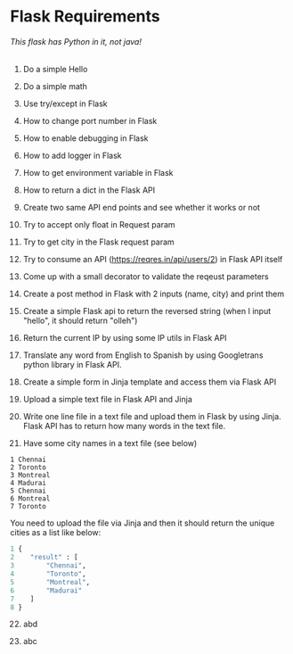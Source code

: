 
# Flask Requirements
###### This flask has Python in it, not java!


1. Do a simple Hello

2. Do a simple math

3. Use try/except in Flask

4. How to change port number in Flask

5. How to enable debugging in Flask

6. How to add logger in Flask

7. How to get environment variable in Flask

8. How to return a dict in the Flask API

9. Create two same API end points and see whether it works or not

10. Try to accept only float in Request param

11. Try to get city in the Flask request param

12. Try to consume an API (<https://reqres.in/api/users/2>) in Flask API itself

13. Come up with a small decorator to validate the reqeust parameters

14. Create a post method in Flask with 2 inputs (name, city) and print them

15. Create a simple Flask api to return the reversed string (when I input "hello", it should return "olleh")

16. Return the current IP by using some IP utils in Flask API

17. Translate any word from English to Spanish by using Googletrans python library in Flask API.

18. Create a simple form in Jinja template and access them via Flask API

19. Upload a simple text file in Flask API and Jinja

20. Write one line file in a text file and upload them in Flask by using Jinja. Flask API has to return how many words in the text file.

21. Have some city names in a text file (see below)
    

```
1 Chennai
2 Toronto
3 Montreal
4 Madurai
5 Chennai
6 Montreal
7 Toronto
```
You need to upload the file via Jinja and then it should return the unique cities as a list like below:
```python
1 {
2    "result" : [
3        "Chennai",
4        "Toronto",
5        "Montreal",
6        "Madurai"
7    ]
8 }
```
22.   abd

23.   abc

    
